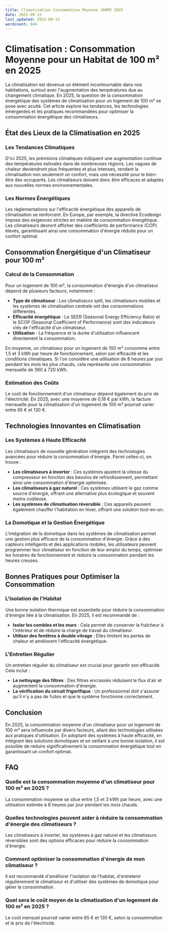 ```yaml
---
title: Climatisation Consommation Moyenne 100M2 2025
date: 2025-09-15
last_updated: 2025-09-15
wordcount: 844
---
```


# Climatisation : Consommation Moyenne pour un Habitat de 100 m² en 2025

La climatisation est devenue un élément incontournable dans nos habitations, surtout avec l'augmentation des températures due au changement climatique. En 2025, la question de la consommation énergétique des systèmes de climatisation pour un logement de 100 m² se pose avec acuité. Cet article explore les tendances, les technologies émergentes et les pratiques recommandées pour optimiser la consommation énergétique des climatiseurs.

## État des Lieux de la Climatisation en 2025

### Les Tendances Climatiques

D'ici 2025, les prévisions climatiques indiquent une augmentation continue des températures estivales dans de nombreuses régions. Les vagues de chaleur deviendront plus fréquentes et plus intenses, rendant la climatisation non seulement un confort, mais une nécessité pour le bien-être des occupants. Les climatiseurs doivent donc être efficaces et adaptés aux nouvelles normes environnementales.

### Les Normes Énergétiques

Les réglementations sur l'efficacité énergétique des appareils de climatisation se renforcent. En Europe, par exemple, la directive Ecodesign impose des exigences strictes en matière de consommation énergétique. Les climatiseurs devront afficher des coefficients de performance (COP) élevés, garantissant ainsi une consommation d'énergie réduite pour un confort optimal.

## Consommation Énergétique d'un Climatiseur pour 100 m²

### Calcul de la Consommation

Pour un logement de 100 m², la consommation d'énergie d'un climatiseur dépend de plusieurs facteurs, notamment :

- **Type de climatiseur** : Les climatiseurs split, les climatiseurs mobiles et les systèmes de climatisation centrale ont des consommations différentes.
- **Efficacité énergétique** : Le SEER (Seasonal Energy Efficiency Ratio) et le SCOP (Seasonal Coefficient of Performance) sont des indicateurs clés de l'efficacité d'un climatiseur.
- **Utilisation** : La fréquence et la durée d'utilisation influencent directement la consommation.

En moyenne, un climatiseur pour un logement de 100 m² consomme entre 1,5 et 3 kWh par heure de fonctionnement, selon son efficacité et les conditions climatiques. Si l'on considère une utilisation de 8 heures par jour pendant les mois les plus chauds, cela représente une consommation mensuelle de 360 à 720 kWh.

### Estimation des Coûts

Le coût de fonctionnement d'un climatiseur dépend également du prix de l'électricité. En 2025, avec une moyenne de 0,18 € par kWh, la facture mensuelle pour la climatisation d'un logement de 100 m² pourrait varier entre 65 € et 130 €.

## Technologies Innovantes en Climatisation

### Les Systèmes à Haute Efficacité

Les climatiseurs de nouvelle génération intègrent des technologies avancées pour réduire la consommation d'énergie. Parmi celles-ci, on trouve :

- **Les climatiseurs à inverter** : Ces systèmes ajustent la vitesse du compresseur en fonction des besoins de refroidissement, permettant ainsi une consommation d'énergie optimisée.
- **Les climatiseurs à gaz naturel** : Ces systèmes utilisent le gaz comme source d'énergie, offrant une alternative plus écologique et souvent moins coûteuse.
- **Les systèmes de climatisation réversible** : Ces appareils peuvent également chauffer l'habitation en hiver, offrant une solution tout-en-un.

### La Domotique et la Gestion Énergétique

L'intégration de la domotique dans les systèmes de climatisation permet une gestion plus efficace de la consommation d'énergie. Grâce à des capteurs intelligents et des applications mobiles, les utilisateurs peuvent programmer leur climatiseur en fonction de leur emploi du temps, optimiser les horaires de fonctionnement et réduire la consommation pendant les heures creuses.

## Bonnes Pratiques pour Optimiser la Consommation

### L'Isolation de l'Habitat

Une bonne isolation thermique est essentielle pour réduire la consommation d'énergie liée à la climatisation. En 2025, il est recommandé de :

- **Isoler les combles et les murs** : Cela permet de conserver la fraîcheur à l'intérieur et de réduire la charge de travail du climatiseur.
- **Utiliser des fenêtres à double vitrage** : Elles limitent les pertes de chaleur et améliorent l'efficacité énergétique.

### L'Entretien Régulier

Un entretien régulier du climatiseur est crucial pour garantir son efficacité. Cela inclut :

- **Le nettoyage des filtres** : Des filtres encrassés réduisent le flux d'air et augmentent la consommation d'énergie.
- **La vérification du circuit frigorifique** : Un professionnel doit s'assurer qu'il n'y a pas de fuites et que le système fonctionne correctement.

## Conclusion

En 2025, la consommation moyenne d'un climatiseur pour un logement de 100 m² sera influencée par divers facteurs, allant des technologies utilisées aux pratiques d'utilisation. En adoptant des systèmes à haute efficacité, en intégrant des solutions domotiques et en veillant à une bonne isolation, il est possible de réduire significativement la consommation énergétique tout en garantissant un confort optimal.

## FAQ

### Quelle est la consommation moyenne d'un climatiseur pour 100 m² en 2025 ?

La consommation moyenne se situe entre 1,5 et 3 kWh par heure, avec une utilisation estimée à 8 heures par jour pendant les mois chauds.

### Quelles technologies peuvent aider à réduire la consommation d'énergie des climatiseurs ?

Les climatiseurs à inverter, les systèmes à gaz naturel et les climatiseurs réversibles sont des options efficaces pour réduire la consommation d'énergie.

### Comment optimiser la consommation d'énergie de mon climatiseur ?

Il est recommandé d'améliorer l'isolation de l'habitat, d'entretenir régulièrement le climatiseur et d'utiliser des systèmes de domotique pour gérer la consommation.

### Quel sera le coût moyen de la climatisation d'un logement de 100 m² en 2025 ?

Le coût mensuel pourrait varier entre 65 € et 130 €, selon la consommation et le prix de l'électricité.